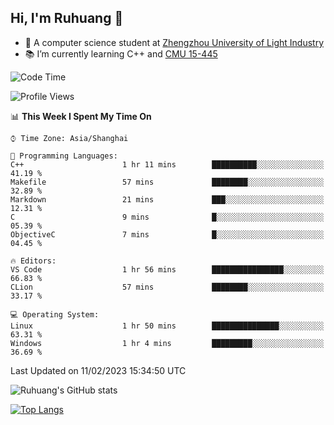 ## Hi, I'm Ruhuang 👋

- :school: A computer science student at [Zhengzhou University of Light Industry](http://www.zzuli.edu.cn/)
- :books: I’m currently learning C++ and [CMU 15-445](https://15445.courses.cs.cmu.edu/fall2022/)

<!--START_SECTION:waka-->
![Code Time](http://img.shields.io/badge/Code%20Time-35%20hrs%2027%20mins-blue)

![Profile Views](http://img.shields.io/badge/Profile%20Views-0-blue)

📊 **This Week I Spent My Time On** 

```text
⌚︎ Time Zone: Asia/Shanghai

💬 Programming Languages: 
C++                      1 hr 11 mins        ██████████░░░░░░░░░░░░░░░   41.19 % 
Makefile                 57 mins             ████████░░░░░░░░░░░░░░░░░   32.89 % 
Markdown                 21 mins             ███░░░░░░░░░░░░░░░░░░░░░░   12.31 % 
C                        9 mins              █░░░░░░░░░░░░░░░░░░░░░░░░   05.39 % 
ObjectiveC               7 mins              █░░░░░░░░░░░░░░░░░░░░░░░░   04.45 % 

🔥 Editors: 
VS Code                  1 hr 56 mins        ████████████████░░░░░░░░░   66.83 % 
CLion                    57 mins             ████████░░░░░░░░░░░░░░░░░   33.17 % 

💻 Operating System: 
Linux                    1 hr 50 mins        ███████████████░░░░░░░░░░   63.31 % 
Windows                  1 hr 4 mins         █████████░░░░░░░░░░░░░░░░   36.69 % 

```


 Last Updated on 11/02/2023 15:34:50 UTC
<!--END_SECTION:waka-->

![Ruhuang's GitHub stats](https://github-readme-stats.vercel.app/api?username=ruhuang2001&count_private=true&hide_title=true&show_icons=true&theme=vue)

[![Top Langs](https://github-readme-stats.vercel.app/api/top-langs/?username=ruhuang2001&layout=compact)](https://github.com/anuraghazra/github-readme-stats)
